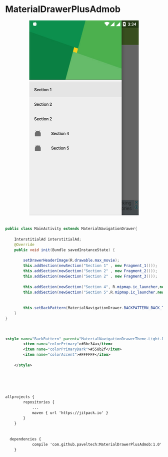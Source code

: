 # MaterialDrawerPlusAdmob



<p align="center">
  <img src="https://raw.githubusercontent.com/paveltech/MaterialDrawerPlusAdmob/master/device-2017-04-25-153422.png" width="350"/>
</p>




```java

public class MainActivity extends MaterialNavigationDrawer{

    InterstitialAd interstitialAd;
    @Override
    public void init(Bundle savedInstanceState) {

        setDrawerHeaderImage(R.drawable.max_movie);
        this.addSection(newSection("Section 1" , new Fragment_1()));
        this.addSection(newSection("Section 2" , new Fragment_2()));
        this.addSection(newSection("Section 2" , new Fragment_3()));

        this.addSection(newSection("Section 4", R.mipmap.ic_launcher,new Fragment_1()).setSectionColor(Color.parseColor("#9c27b0")));
        this.addSection(newSection("Section 5",R.mipmap.ic_launcher,new Fragment_2()).setSectionColor(Color.parseColor("#03a9f4")));


        this.setBackPattern(MaterialNavigationDrawer.BACKPATTERN_BACK_TO_FIRST);
    }
}

```



```xml


<style name="BackPattern" parent="MaterialNavigationDrawerTheme.Light.DarkActionBar" >
        <item name="colorPrimary">#8bc34a</item>
        <item name="colorPrimaryDark">#558b2f</item>
        <item name="colorAccent">#FFFFFF</item>

    </style>





allprojects {
		repositories {
			...
			maven { url 'https://jitpack.io' }
		}
	}
  
  
  dependencies {
	        compile 'com.github.paveltech:MaterialDrawerPlusAdmob:1.0'
	}
 ```
